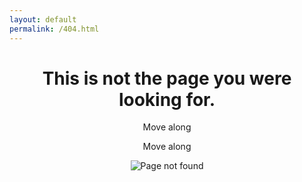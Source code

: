 ```yaml
---
layout: default
permalink: /404.html
---
```


<header id="section-intro" class="padded-section">
  <div class="container">
    <h1 class="h1">This is not the page you were looking for.</h1>
    <p>Move along</p>
    <p>Move along</p>
    <img class="logo img-fluid" src="{{ site.data.webpack['stormtrooper.png'] }}" alt="Page not found">
  </div>
</header>
